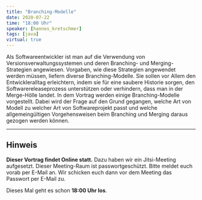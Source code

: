 ```yaml
---
title: "Branching-Modelle"
date: 2020-07-22
time: "18:00 Uhr"
speaker: [hannes_kretschmer]
tags: [java]
virtual: true
---
```


Als Softwareentwickler ist man auf die Verwendung von Versionsverwaltungssystemen und deren Branching- und Merging-Strategien angewiesen. Vorgaben, wie diese Strategien angewendet werden müssen, liefern diverse Branching-Modelle. Sie sollen vor Allem den Entwickleralltag erleichtern, indem sie für eine saubere Historie sorgen, den Softwarereleaseprozess unterstützen oder verhindern, dass man in der Merge-Hölle landet.
In dem Vortrag werden einige Branching-Modelle vorgestellt. Dabei wird der Frage auf den Grund gegangen, welche Art von Modell zu welcher Art von Softwareprojekt passt und welche allgemeingültigen Vorgehensweisen beim Branching und Merging daraus gezogen werden können.

---

## Hinweis

**Dieser Vortrag findet Online statt.** Dazu haben wir ein Jitsi-Meeting aufgesetzt. Dieser Meeting-Raum ist
passwortgeschützt. Bitte meldet euch vorab per E-Mail an. Wir schicken euch
dann vor dem Meeting das Passwort per E-Mail zu.

Dieses Mal geht es schon **18:00 Uhr los**.

